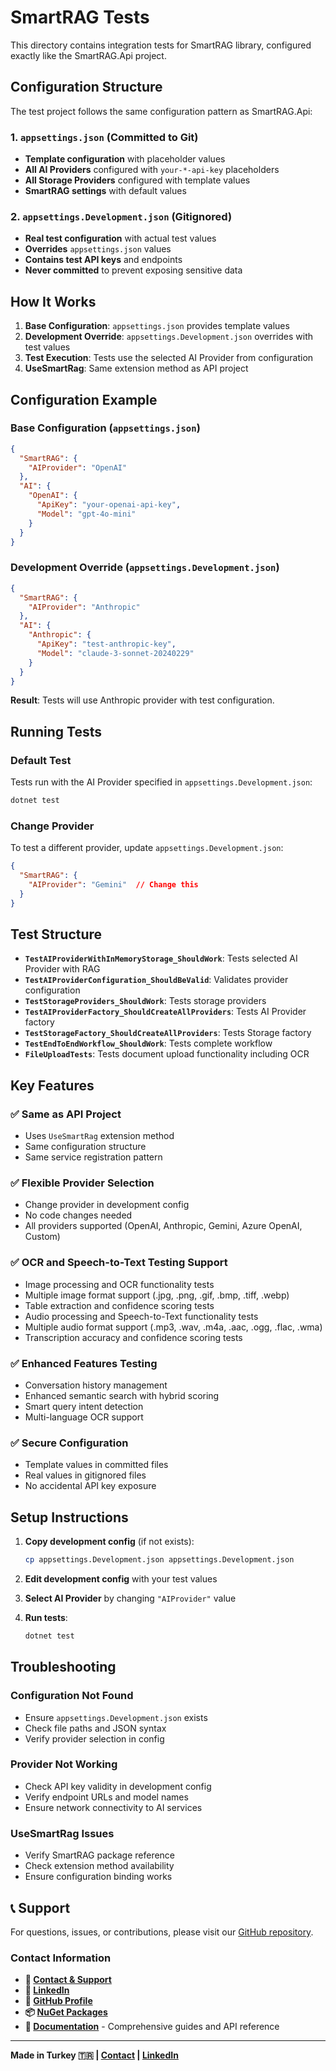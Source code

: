# SmartRAG Tests

This directory contains integration tests for SmartRAG library, configured exactly like the SmartRAG.Api project.

## Configuration Structure

The test project follows the same configuration pattern as SmartRAG.Api:

### 1. `appsettings.json` (Committed to Git)
- **Template configuration** with placeholder values
- **All AI Providers** configured with `your-*-api-key` placeholders
- **All Storage Providers** configured with template values
- **SmartRAG settings** with default values

### 2. `appsettings.Development.json` (Gitignored)
- **Real test configuration** with actual test values
- **Overrides** `appsettings.json` values
- **Contains test API keys** and endpoints
- **Never committed** to prevent exposing sensitive data

## How It Works

1. **Base Configuration**: `appsettings.json` provides template values
2. **Development Override**: `appsettings.Development.json` overrides with test values
3. **Test Execution**: Tests use the selected AI Provider from configuration
4. **UseSmartRag**: Same extension method as API project

## Configuration Example

### Base Configuration (`appsettings.json`)
```json
{
  "SmartRAG": {
    "AIProvider": "OpenAI"
  },
  "AI": {
    "OpenAI": {
      "ApiKey": "your-openai-api-key",
      "Model": "gpt-4o-mini"
    }
  }
}
```

### Development Override (`appsettings.Development.json`)
```json
{
  "SmartRAG": {
    "AIProvider": "Anthropic"
  },
  "AI": {
    "Anthropic": {
      "ApiKey": "test-anthropic-key",
      "Model": "claude-3-sonnet-20240229"
    }
  }
}
```

**Result**: Tests will use Anthropic provider with test configuration.

## Running Tests

### Default Test
Tests run with the AI Provider specified in `appsettings.Development.json`:

```bash
dotnet test
```

### Change Provider
To test a different provider, update `appsettings.Development.json`:

```json
{
  "SmartRAG": {
    "AIProvider": "Gemini"  // Change this
  }
}
```

## Test Structure

- **`TestAIProviderWithInMemoryStorage_ShouldWork`**: Tests selected AI Provider with RAG
- **`TestAIProviderConfiguration_ShouldBeValid`**: Validates provider configuration
- **`TestStorageProviders_ShouldWork`**: Tests storage providers
- **`TestAIProviderFactory_ShouldCreateAllProviders`**: Tests AI Provider factory
- **`TestStorageFactory_ShouldCreateAllProviders`**: Tests Storage factory
- **`TestEndToEndWorkflow_ShouldWork`**: Tests complete workflow
- **`FileUploadTests`**: Tests document upload functionality including OCR

## Key Features

### ✅ **Same as API Project**
- Uses `UseSmartRag` extension method
- Same configuration structure
- Same service registration pattern

### ✅ **Flexible Provider Selection**
- Change provider in development config
- No code changes needed
- All providers supported (OpenAI, Anthropic, Gemini, Azure OpenAI, Custom)

### ✅ **OCR and Speech-to-Text Testing Support**
- Image processing and OCR functionality tests
- Multiple image format support (.jpg, .png, .gif, .bmp, .tiff, .webp)
- Table extraction and confidence scoring tests
- Audio processing and Speech-to-Text functionality tests
- Multiple audio format support (.mp3, .wav, .m4a, .aac, .ogg, .flac, .wma)
- Transcription accuracy and confidence scoring tests

### ✅ **Enhanced Features Testing**
- Conversation history management
- Enhanced semantic search with hybrid scoring
- Smart query intent detection
- Multi-language OCR support

### ✅ **Secure Configuration**
- Template values in committed files
- Real values in gitignored files
- No accidental API key exposure

## Setup Instructions

1. **Copy development config** (if not exists):
   ```bash
   cp appsettings.Development.json appsettings.Development.json
   ```

2. **Edit development config** with your test values

3. **Select AI Provider** by changing `"AIProvider"` value

4. **Run tests**:
   ```bash
   dotnet test
   ```

## Troubleshooting

### Configuration Not Found
- Ensure `appsettings.Development.json` exists
- Check file paths and JSON syntax
- Verify provider selection in config

### Provider Not Working
- Check API key validity in development config
- Verify endpoint URLs and model names
- Ensure network connectivity to AI services

### UseSmartRag Issues
- Verify SmartRAG package reference
- Check extension method availability
- Ensure configuration binding works

## 📞 Support

For questions, issues, or contributions, please visit our [GitHub repository](https://github.com/byerlikaya/SmartRAG).

### Contact Information
- **📧 [Contact & Support](mailto:b.yerlikaya@outlook.com)**
- **💼 [LinkedIn](https://www.linkedin.com/in/barisyerlikaya/)**
- **🐙 [GitHub Profile](https://github.com/byerlikaya)**
- **📦 [NuGet Packages](https://www.nuget.org/profiles/byerlikaya)**
- **📖 [Documentation](https://byerlikaya.github.io/SmartRAG)** - Comprehensive guides and API reference

---
**Made in Turkey 🇹🇷 | [Contact](mailto:b.yerlikaya@outlook.com) | [LinkedIn](https://www.linkedin.com/in/barisyerlikaya/)**
